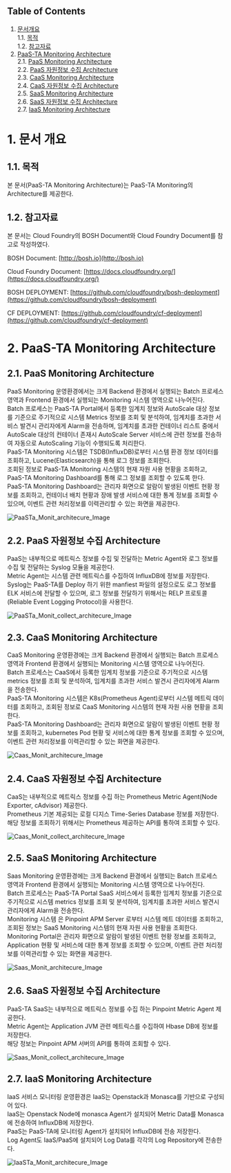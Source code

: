 ## Table of Contents
1. [문서개요](#1)  
 1.1. [목적](#1.1)  
 1.2. [참고자료](#1.2)  
2. [PaaS-TA Monitoring Architecture](#2)  
 2.1. [PaaS Monitoring Architecture](#2.1)  
 2.2. [PaaS 자원정보 수집 Architecture](#2.2)  
 2.3. [CaaS Monitoring Architecture](#2.3)  
 2.4. [CaaS 자원정보 수집 Architecture](#2.4)  
 2.5. [SaaS Monitoring Architecture](#2.5)  
 2.6. [SaaS 자원정보 수집 Architecture](#2.6)  
 2.7. [IaaS Monitoring Architecture](#2.7)  

# <div id='1'/>1.  문서 개요 

## <div id='1.1'/>1.1.  목적
본 문서(PaaS-TA Monitoring Architecture)는 PaaS-TA Monitoring의 Architecture를 제공한다.

## <div id='1.2'/>1.2.  참고자료
본 문서는 Cloud Foundry의 BOSH Document와 Cloud Foundry Document를 참고로 작성하였다.

BOSH Document: [http://bosh.io](http://bosh.io)

Cloud Foundry Document: [https://docs.cloudfoundry.org/](https://docs.cloudfoundry.org/)

BOSH DEPLOYMENT: [https://github.com/cloudfoundry/bosh-deployment](https://github.com/cloudfoundry/bosh-deployment)

CF DEPLOYMENT: [https://github.com/cloudfoundry/cf-deployment](https://github.com/cloudfoundry/cf-deployment)



# <div id='2'/>2. PaaS-TA Monitoring Architecture

## <div id='2.1'/>2.1. PaaS Monitoring Architecture
PaaS Monitoring 운영환경에서는 크게 Backend 환경에서 실행되는 Batch 프로세스 영역과 Frontend 환경에서 실행되는 Monitoring 시스템 영역으로 나누어진다.  
Batch 프로세스는 PaaS-TA Portal에서 등록한 임계치 정보와 AutoScale 대상 정보를 기준으로 주기적으로 시스템 Metrics 정보를 조회 및 분석하여, 임계치를 초과한 서비스 발견시 관리자에게 Alarm을 전송하며, 임계치를 초과한 컨테이너 리스트 중에서 AutoScale 대상의 컨테이너 존재시 AutoScale Server 서비스에 관련 정보를 전송하여 자동으로 AutoScaling 기능이 수행되도록 처리한다.  
PaaS-TA Monitoring 시스템은 TSDB(InfluxDB)로부터 시스템 환경 정보 데이터를 조회하고, Lucene(Elasticsearch)을 통해 로그 정보를 조회한다.  
조회된 정보로 PaaS-TA Monitoring 시스템의 현재 자원 사용 현황을 조회하고, PaaS-TA Monitoring Dashboard를 통해 로그 정보를 조회할 수 있도록 한다.  
PaaS-TA Monitoring Dashboard는 관리자 화면으로 알람이 발생된 이벤트 현황 정보를 조회하고, 컨테이너 배치 현황과 장애 발생 서비스에 대한 통계 정보를 조회할 수 있으며, 이벤트 관련 처리정보를 이력관리할 수 있는 화면을 제공한다.  

![PaaSTa_Monit_architecure_Image]

## <div id='2.2'/>2.2. PaaS 자원정보 수집 Architecture
PaaS는 내부적으로 메트릭스 정보를 수집 및 전달하는 Metric Agent와 로그 정보를 수집 및 전달하는 Syslog 모듈을 제공한다.  
Metric Agent는 시스템 관련 메트릭스를 수집하여 InfluxDB에 정보를 저장한다.  
Syslog는 PaaS-TA를 Deploy 하기 위한 manfiest 파일의 설정으로도 로그 정보를 ELK 서비스에 전달할 수 있으며, 로그 정보를 전달하기 위해서는 RELP 프로토콜(Reliable Event Logging Protocol)을 사용한다.

![PaaSTa_Monit_collect_architecure_Image]

## <div id='2.3'/>2.3. CaaS Monitoring Architecture
CaaS Monitoring 운영환경에는 크게 Backend 환경에서 실행되는 Batch 프로세스 영역과 Frontend 환경에서 실행되는 Monitoring 시스템 영역으로 나누어진다.  
Batch 프로세스는 CaaS에서 등록한 임계치 정보를 기준으로 주기적으로 시스템 metrics 정보를 조회 및 분석하여, 임계치를 초과한 서비스 발견시 관리자에게 Alarm을 전송한다.  
PaaS-TA Monitoring 시스템은 K8s(Prometheus Agent)로부터 시스템 메트릭 데이터를 조회하고, 조회된 정보로 CaaS Monitoring 시스템의 현재 자원 사용 현황을 조회한다.  
PaaS-TA Monitoring Dashboard는 관리자 화면으로 알람이 발생된 이벤트 현황 정보를 조회하고, kubernetes Pod 현황 및 서비스에 대한 통계 정보를 조회할 수 있으며, 이벤트 관련 처리정보를 이력관리할 수 있는 화면을 제공한다.  

![Caas_Monit_architecure_Image]

## <div id='2.4'/>2.4. CaaS 자원정보 수집 Architecture
CaaS는 내부적으로 메트릭스 정보를 수집 하는 Prometheus Metric Agent(Node Exporter, cAdvisor) 제공한다.  
Prometheus 기본 제공되는 로컬 디지스 Time-Series Database 정보를 저장한다. 해당 정보를 조회하기 위해서는 Prometheus 제공하는 API를 통하여 조회할 수 있다.

![Caas_Monit_collect_architecure_Image]

## <div id='2.5'/>2.5. SaaS Monitoring Architecture
Saas Monitoring 운영환경에는 크게 Backend 환경에서 실행되는 Batch 프로세스 영역과 Frontend 환경에서 실행되는 Monitoring 시스템 영역으로 나누어진다.  
Batch 프로세스는 PaaS-TA Portal SaaS 서비스에서 등록한 임계치 정보를 기준으로 주기적으로 시스템 metrics 정보를 조회 및 분석하여, 임계치를 초과한 서비스 발견시 관리자에게 Alarm을 전송한다.  
Monitoring 시스템 은 Pinpoint APM Server 로부터 시스템 메트 데이터를 조회하고, 조회된 정보는 SaaS Monitoring 시스템의 현재 자원 사용 현황을 조회한다.  
Monitoring Portal은 관리자 화면으로 알람이 발생된 이벤트 현황 정보를 조회하고, Application 현황 및 서비스에 대한 통계 정보를 조회할 수 있으며, 이벤트 관련 처리정보를 이력관리할 수 있는 화면을 제공한다.

![Saas_Monit_architecure_Image]

## <div id='2.6'/>2.6. SaaS 자원정보 수집 Architecture
PaaS-TA SaaS는 내부적으로 메트릭스 정보를 수집 하는 Pinpoint Metric Agent 제공한다.  
Metric Agent는 Application JVM 관련 메트릭스를 수집하여 Hbase DB에 정보를 저장한다.  
해당 정보는 Pinpoint APM 서버의 API를 통하여 조회할 수 있다.

![Saas_Monit_collect_architecure_Image]

## <div id='2.7'/>2.7. IaaS  Monitoring Architecture
IaaS 서비스 모니터링 운영환경은 IaaS는 Openstack과 Monasca를 기반으로 구성되어 있다.  
IaaS는 Openstack Node에 monasca Agent가 설치되어 Metric Data를 Monasca에 전송하여 InfluxDB에 저장한다.  
PaaS는 PaaS-TA에 모니터링 Agent가 설치되어 InfluxDB에 전송 저장한다.  
Log Agent도 IaaS/PaaS에 설치되어 Log Data를 각각의 Log Repository에 전송한다.

![IaaSTa_Monit_architecure_Image]


[IaaSTa_Monit_architecure_Image]:./images/iaas-archi.png
[PaaSTa_Monit_architecure_Image]:./images/monit_architecture.png
[Caas_Monit_architecure_Image]:./images/caas_monitoring_architecture.png
[Saas_Monit_architecure_Image]:./images/saas_monitoring_architecture.png
[PaaSTa_Monit_collect_architecure_Image]:./images/collect_architecture.png
[CaaS_Monit_collect_architecure_Image]:./images/caas_collect_architecture.png
[SaaS_Monit_collect_architecure_Image]:./images/saas_collect_architecture.png
